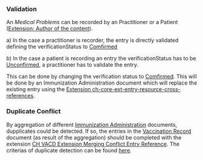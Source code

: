 
### Validation

An *Medical Problems* can be recorded by an Practitioner or a Patient ([Extension: Author of the content](http://fhir.ch/ig/ch-core/StructureDefinition/ch-ext-author)).<br>

a) In the case a practitioner is recorder, the entry is directly validated defining the verificationStatus to [Comfirmed](https://hl7.org/fhir/R4/codesystem-condition-ver-status.html#condition-ver-status-confirmed)<br>

b) In the case a patient is recording an entry the verificationStatus has to be [Unconfirmed](https://hl7.org/fhir/R4/codesystem-condition-ver-status.html#condition-ver-status-unconfirmed), a practitioner has to validate the entry.

This can be done by changing the verification status to [Comfirmed](http://snomed.info/id/59156000). This will be done by an Immunization Administration document which will replace the existing entry using the [Extension ch-core-ext-entry-resource-cross-references](http://fhir.ch/ig/ch-core/StructureDefinition/ch-core-ext-entry-resource-cross-references).


### Duplicate Conflict

By aggregation of different [Immunization Administration](immunization-administration-document.html) documents, dupplicates could be detected. If so, the entries in the [Vaccination Record](vaccination-record-document.html) document (as result of the aggregation) should be completed with the extension [CH VACD Extension Merging Conflict Entry Reference](StructureDefinition-ch-vacd-ext-merging-conflict-entry-reference.html).
The criterias of duplicate detection can be found [here](StructureDefinition-ch-vacd-ext-merging-conflict-entry-reference.html#pastillness-medicalproblems-basicimmunization-condition).